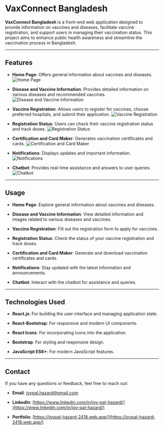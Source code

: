 # VaxConnect Bangladesh

**VaxConnect Bangladesh** is a front-end web application designed to provide information on vaccines and diseases, facilitate vaccine registration, and support users in managing their vaccination status. This project aims to enhance public health awareness and streamline the vaccination process in Bangladesh.

---

## Features

- **Home Page**: Offers general information about vaccines and diseases.
  ![Home Page](docs/screenshots/home-page.png)

- **Disease and Vaccine Information**: Provides detailed information on various diseases and recommended vaccines.
  ![Disease and Vaccine Information](docs/screenshots/disease-vaccine-info.png)

- **Vaccine Registration**: Allows users to register for vaccines, choose preferred hospitals, and submit their application.
  ![Vaccine Registration](docs/screenshots/vaccine-registration.png)

- **Registration Status**: Users can check their vaccine registration status and track doses.
  ![Registration Status](docs/screenshots/registration-status.png)

- **Certification and Card Maker**: Generates vaccination certificates and cards.
  ![Certification and Card Maker](docs/screenshots/certification-card-maker.png)

- **Notifications**: Displays updates and important information.
  ![Notifications](docs/screenshots/notifications.png)

- **Chatbot**: Provides real-time assistance and answers to user queries.
  ![Chatbot](docs/screenshots/chatbot.png)

---

## Usage

- **Home Page**: Explore general information about vaccines and diseases.

- **Disease and Vaccine Information**: View detailed information and images related to various diseases and vaccines.

- **Vaccine Registration**: Fill out the registration form to apply for vaccines.

- **Registration Status**: Check the status of your vaccine registration and track doses.

- **Certification and Card Maker**: Generate and download vaccination certificates and cards.

- **Notifications**: Stay updated with the latest information and announcements.

- **Chatbot**: Interact with the chatbot for assistance and queries.

---

## Technologies Used

- **React.js**: For building the user interface and managing application state.

- **React-Bootstrap**: For responsive and modern UI components.

- **React Icons**: For incorporating icons into the application.

- **Bootstrap**: For styling and responsive design.

- **JavaScript ES6+**: For modern JavaScript features.

---

## Contact

If you have any questions or feedback, feel free to reach out:

- **Email**: joypal.hazard@gmail.com

- **LinkedIn**: [https://www.linkedin.com/in/joy-pal-hazard/](https://www.linkedin.com/in/joy-pal-hazard/)

- **Portfolio**: [https://joypal-hazard-2418.web.app/](https://joypal-hazard-2418.web.app/)
